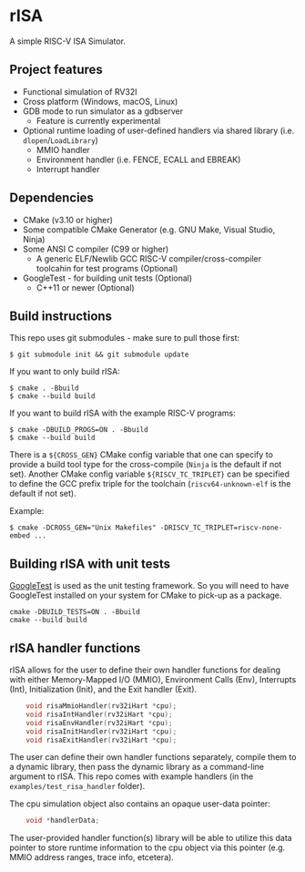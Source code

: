 # rISA
A simple RISC-V ISA Simulator.

## Project features
- Functional simulation of RV32I
- Cross platform (Windows, macOS, Linux)
- GDB mode to run simulator as a gdbserver
    - Feature is currently experimental
- Optional runtime loading of user-defined handlers via shared library (i.e. `dlopen`/`LoadLibrary`)
    - MMIO handler
    - Environment handler (i.e. FENCE, ECALL and EBREAK)
    - Interrupt handler

## Dependencies
- CMake (v3.10 or higher)
- Some compatible CMake Generator (e.g. GNU Make, Visual Studio, Ninja)
- Some ANSI C compiler (C99 or higher)
    - A generic ELF/Newlib GCC RISC-V compiler/cross-compiler toolcahin for test programs (Optional)
- GoogleTest - for building unit tests (Optional)
    - C++11 or newer (Optional)

## Build instructions
This repo uses git submodules - make sure to pull those first:

    $ git submodule init && git submodule update

If you want to only build rISA:

    $ cmake . -Bbuild
    $ cmake --build build

If you want to build rISA with the example RISC-V programs:

    $ cmake -DBUILD_PROGS=ON . -Bbuild
    $ cmake --build build

There is a `${CROSS_GEN}` CMake config variable that one can specify to provide a build tool type for
the cross-compile (`Ninja` is the default if not set). Another CMake config variable `${RISCV_TC_TRIPLET}` can be
specified to define the GCC prefix triple for the toolchain (`riscv64-unknown-elf` is the default if not set).

Example:

    $ cmake -DCROSS_GEN="Unix Makefiles" -DRISCV_TC_TRIPLET=riscv-none-embed ...

## Building rISA with unit tests
[GoogleTest](https://github.com/google/googletest) is used as the unit testing framework. So you will
need to have GoogleTest installed on your system for CMake to pick-up as a package.
```
cmake -DBUILD_TESTS=ON . -Bbuild
cmake --build build
```

## rISA handler functions
rISA allows for the user to define their own handler functions for dealing with either
Memory-Mapped I/O (MMIO), Environment Calls (Env), Interrupts (Int), Initialization
(Init), and the Exit handler (Exit).
```c
    void risaMmioHandler(rv32iHart *cpu);
    void risaIntHandler(rv32iHart *cpu);
    void risaEnvHandler(rv32iHart *cpu);
    void risaInitHandler(rv32iHart *cpu);
    void risaExitHandler(rv32iHart *cpu);
```
The user can define their own handler functions separately, compile them to a dynamic library, then pass the
dynamic library as a command-line argument to rISA. This repo comes with example handlers
(in the `examples/test_risa_handler` folder).

The cpu simulation object also contains an opaque user-data pointer:
```c
    void *handlerData;
```

The user-provided handler function(s) library will be able to utilize this data pointer to store
runtime information to the cpu object via this pointer (e.g. MMIO address ranges, trace info, etcetera).
